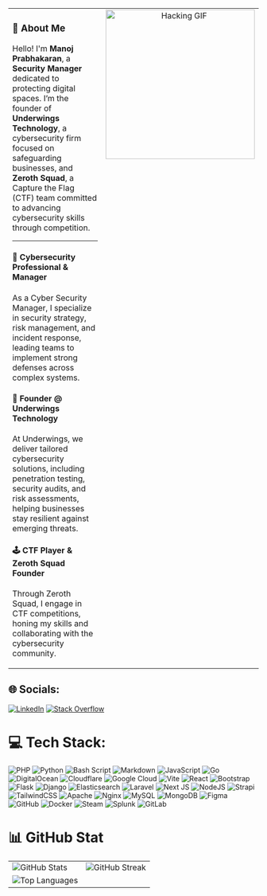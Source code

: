 <table>
  <tr>
    <td style="width: 60%; vertical-align: top;">

### 👋 About Me

Hello! I'm **Manoj Prabhakaran**, a **Security Manager** dedicated to protecting digital spaces. I’m the founder of **Underwings Technology**, a cybersecurity firm focused on safeguarding businesses, and **Zeroth Squad**, a Capture the Flag (CTF) team committed to advancing cybersecurity skills through competition.

---

#### 🔐 Cybersecurity Professional & Manager  
As a Cyber Security Manager, I specialize in security strategy, risk management, and incident response, leading teams to implement strong defenses across complex systems.

#### 🚀 Founder @ Underwings Technology  
At Underwings, we deliver tailored cybersecurity solutions, including penetration testing, security audits, and risk assessments, helping businesses stay resilient against emerging threats.

#### 🕹️ CTF Player & Zeroth Squad Founder  
Through Zeroth Squad, I engage in CTF competitions, honing my skills and collaborating with the cybersecurity community.

  </td>
  <td style="width: 40%; text-align: center; vertical-align: top;">
    <img src="dedsec-watch-dogs2.gif" alt="Hacking GIF" width="300"/>
  </td>
  </tr>
</table>


## 🌐 Socials:
[![LinkedIn](https://img.shields.io/badge/LinkedIn-%230077B5.svg?logo=linkedin&logoColor=white)](https://linkedin.com/in/https://www.linkedin.com/in/manoj-prabhakaran-d-838229311/) [![Stack Overflow](https://img.shields.io/badge/-Stackoverflow-FE7A16?logo=stack-overflow&logoColor=white)](https://stackoverflow.com/users/https://stackoverflow.com/users/19920442/manoj-prabhakaran) 

# 💻 Tech Stack:
![PHP](https://img.shields.io/badge/php-%23777BB4.svg?style=for-the-badge&logo=php&logoColor=white) ![Python](https://img.shields.io/badge/python-3670A0?style=for-the-badge&logo=python&logoColor=ffdd54) ![Bash Script](https://img.shields.io/badge/bash_script-%23121011.svg?style=for-the-badge&logo=gnu-bash&logoColor=white) ![Markdown](https://img.shields.io/badge/markdown-%23000000.svg?style=for-the-badge&logo=markdown&logoColor=white) ![JavaScript](https://img.shields.io/badge/javascript-%23323330.svg?style=for-the-badge&logo=javascript&logoColor=%23F7DF1E) ![Go](https://img.shields.io/badge/go-%2300ADD8.svg?style=for-the-badge&logo=go&logoColor=white) ![DigitalOcean](https://img.shields.io/badge/DigitalOcean-%230167ff.svg?style=for-the-badge&logo=digitalOcean&logoColor=white) ![Cloudflare](https://img.shields.io/badge/Cloudflare-F38020?style=for-the-badge&logo=Cloudflare&logoColor=white) ![Google Cloud](https://img.shields.io/badge/GoogleCloud-%234285F4.svg?style=for-the-badge&logo=google-cloud&logoColor=white) ![Vite](https://img.shields.io/badge/vite-%23646CFF.svg?style=for-the-badge&logo=vite&logoColor=white) ![React](https://img.shields.io/badge/react-%2320232a.svg?style=for-the-badge&logo=react&logoColor=%2361DAFB) ![Bootstrap](https://img.shields.io/badge/bootstrap-%238511FA.svg?style=for-the-badge&logo=bootstrap&logoColor=white) ![Flask](https://img.shields.io/badge/flask-%23000.svg?style=for-the-badge&logo=flask&logoColor=white) ![Django](https://img.shields.io/badge/django-%23092E20.svg?style=for-the-badge&logo=django&logoColor=white) ![Elasticsearch](https://img.shields.io/badge/elasticsearch-%230377CC.svg?style=for-the-badge&logo=elasticsearch&logoColor=white) ![Laravel](https://img.shields.io/badge/laravel-%23FF2D20.svg?style=for-the-badge&logo=laravel&logoColor=white) ![Next JS](https://img.shields.io/badge/Next-black?style=for-the-badge&logo=next.js&logoColor=white) ![NodeJS](https://img.shields.io/badge/node.js-6DA55F?style=for-the-badge&logo=node.js&logoColor=white) ![Strapi](https://img.shields.io/badge/strapi-%232E7EEA.svg?style=for-the-badge&logo=strapi&logoColor=white) ![TailwindCSS](https://img.shields.io/badge/tailwindcss-%2338B2AC.svg?style=for-the-badge&logo=tailwind-css&logoColor=white) ![Apache](https://img.shields.io/badge/apache-%23D42029.svg?style=for-the-badge&logo=apache&logoColor=white) ![Nginx](https://img.shields.io/badge/nginx-%23009639.svg?style=for-the-badge&logo=nginx&logoColor=white) ![MySQL](https://img.shields.io/badge/mysql-4479A1.svg?style=for-the-badge&logo=mysql&logoColor=white) ![MongoDB](https://img.shields.io/badge/MongoDB-%234ea94b.svg?style=for-the-badge&logo=mongodb&logoColor=white) ![Figma](https://img.shields.io/badge/figma-%23F24E1E.svg?style=for-the-badge&logo=figma&logoColor=white) ![GitHub](https://img.shields.io/badge/github-%23121011.svg?style=for-the-badge&logo=github&logoColor=white) ![Docker](https://img.shields.io/badge/docker-%230db7ed.svg?style=for-the-badge&logo=docker&logoColor=white) ![Steam](https://img.shields.io/badge/steam-%23000000.svg?style=for-the-badge&logo=steam&logoColor=white) ![Splunk](https://img.shields.io/badge/splunk-%23000000.svg?style=for-the-badge&logo=splunk&logoColor=white) ![GitLab](https://img.shields.io/badge/gitlab-%23181717.svg?style=for-the-badge&logo=gitlab&logoColor=white)
# 📊 GitHub Stat
<table>
  <tr>
    <td>
      <img src="https://github-readme-stats.vercel.app/api?username=Grumbledorff&theme=dark&hide_border=false&include_all_commits=true&count_private=true" alt="GitHub Stats" />
    </td>
    <td>
      <img src="https://github-readme-streak-stats.herokuapp.com/?user=Grumbledorff&theme=dark&hide_border=false" alt="GitHub Streak" />
    </td>
  </tr>
  <tr>
    <td>
      <img src="https://github-readme-stats.vercel.app/api/top-langs/?username=Grumbledorff&theme=dark&hide_border=false&include_all_commits=true&count_private=true&layout=compact" alt="Top Languages" />
    </td>
  </tr>
</table>
